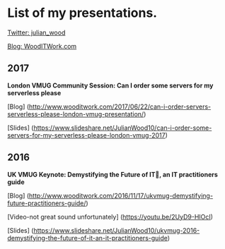 
# List of my presentations.

[Twitter:  julian_wood](https://twitter.com/julian_wood)

[Blog: WoodITWork.com](http://WoodITWork.com)

## 2017

**London VMUG Community Session: Can I order some servers for my serverless please**

[Blog] (http://www.wooditwork.com/2017/06/22/can-i-order-servers-serverless-please-london-vmug-presentation/)

[Slides] (https://www.slideshare.net/JulianWood10/can-i-order-some-servers-for-my-serverless-please-london-vmug-2017)

## 2016

**UK VMUG Keynote: Demystifying the Future of IT, an IT practitioners guide**

[Blog] (http://www.wooditwork.com/2016/11/17/ukvmug-demystifying-future-practitioners-guide/)

[Video-not great sound unfortunately] (https://youtu.be/2UyD9-HIOcI)


[Slides] (https://www.slideshare.net/JulianWood10/ukvmug-2016-demystifying-the-future-of-it-an-it-practitioners-guide)
